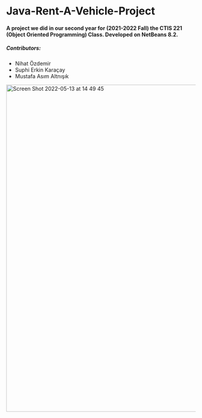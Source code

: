 # Java-Rent-A-Vehicle-Project
#### A project we did in our second year for (2021-2022 Fall) the CTIS 221 (Object Oriented Programming) Class. Developed on NetBeans 8.2.

##### Contributors:
* Nihat Özdemir
* Suphi Erkin Karaçay
* Mustafa Asım Altnışık
<img width="870" alt="Screen Shot 2022-05-13 at 14 49 45" src="https://user-images.githubusercontent.com/75497951/168277549-5854830f-bd7c-48e1-b268-e9ea9f11f464.png">
